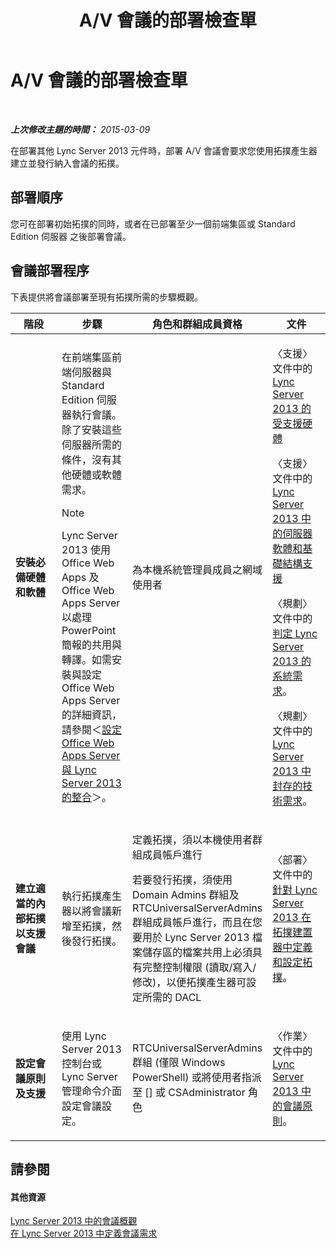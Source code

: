 ﻿---
title: A/V 會議的部署檢查單
TOCTitle: A/V 會議的部署檢查單
ms:assetid: 6d47426f-6559-407b-9ac1-2453f0b7a2a2
ms:mtpsurl: https://technet.microsoft.com/zh-tw/library/JJ619183(v=OCS.15)
ms:contentKeyID: 49291253
ms.date: 08/10/2015
mtps_version: v=OCS.15
ms.translationtype: HT
---

# A/V 會議的部署檢查單

 

_**上次修改主題的時間：** 2015-03-09_

在部署其他 Lync Server 2013 元件時，部署 A/V 會議會要求您使用拓撲產生器建立並發行納入會議的拓撲。

## 部署順序

您可在部署初始拓撲的同時，或者在已部署至少一個前端集區或 Standard Edition 伺服器 之後部署會議。

## 會議部署程序

下表提供將會議部署至現有拓撲所需的步驟概觀。


<table>
<colgroup>
<col style="width: 25%" />
<col style="width: 25%" />
<col style="width: 25%" />
<col style="width: 25%" />
</colgroup>
<thead>
<tr class="header">
<th>階段</th>
<th>步驟</th>
<th>角色和群組成員資格</th>
<th>文件</th>
</tr>
</thead>
<tbody>
<tr class="odd">
<td><p><strong>安裝必備硬體和軟體</strong></p></td>
<td><p>在前端集區前端伺服器與 Standard Edition 伺服器執行會議。除了安裝這些伺服器所需的條件，沒有其他硬體或軟體需求。</p>
<div>

> [!NOTE]  
> Lync Server 2013 使用 Office Web Apps 及 Office Web Apps Server 以處理 PowerPoint 簡報的共用與轉譯。如需安裝與設定 Office Web Apps Server 的詳細資訊，請參閱＜<a href="lync-server-2013-enabling-office-web-apps-server-and-lync-server-2013.md">設定 Office Web Apps Server 與 Lync Server 2013 的整合</a>＞。


</div></td>
<td><p>為本機系統管理員成員之網域使用者</p></td>
<td><p>〈支援〉文件中的<a href="lync-server-2013-supported-hardware.md">Lync Server 2013 的受支援硬體</a></p>
<p>〈支援〉文件中的<a href="lync-server-2013-server-software-and-infrastructure-support.md">Lync Server 2013 中的伺服器軟體和基礎結構支援</a></p>
<p>〈規劃〉文件中的<a href="lync-server-2013-determining-your-system-requirements.md">判定 Lync Server 2013 的系統需求</a>。</p>
<p>〈規劃〉文件中的<a href="lync-server-2013-technical-requirements-for-archiving.md">Lync Server 2013 中封存的技術需求</a>。</p>
<p></p></td>
</tr>
<tr class="even">
<td><p><strong>建立適當的內部拓撲以支援會議</strong></p></td>
<td><p>執行拓撲產生器以將會議新增至拓撲，然後發行拓撲。</p></td>
<td><p>定義拓撲，須以本機使用者群組成員帳戶進行</p>
<p>若要發行拓撲，須使用 Domain Admins 群組及 RTCUniversalServerAdmins 群組成員帳戶進行，而且在您要用於 Lync Server 2013 檔案儲存區的檔案共用上必須具有完整控制權限 (讀取/寫入/修改)，以便拓撲產生器可設定所需的 DACL</p></td>
<td><p>〈部署〉文件中的<a href="lync-server-2013-define-and-configure-a-topology-in-topology-builder.md">針對 Lync Server 2013 在拓撲建置器中定義和設定拓撲</a>。</p></td>
</tr>
<tr class="odd">
<td><p><strong>設定會議原則及支援</strong></p></td>
<td><p>使用 Lync Server 2013 控制台或 Lync Server 管理命令介面設定會議設定。</p></td>
<td><p>RTCUniversalServerAdmins 群組 (僅限 Windows PowerShell) 或將使用者指派至 [] 或 CSAdministrator 角色</p></td>
<td><p>〈作業〉文件中的<a href="lync-server-2013-conferencing-policies.md">Lync Server 2013 中的會議原則</a>。</p></td>
</tr>
</tbody>
</table>


## 請參閱

#### 其他資源

[Lync Server 2013 中的會議概觀](lync-server-2013-overview-of-conferencing.md)  
[在 Lync Server 2013 中定義會議需求](lync-server-2013-defining-your-requirements-for-conferencing.md)

